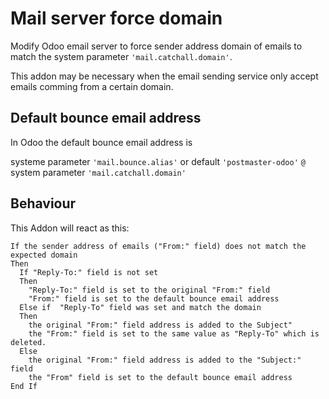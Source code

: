 Mail server force domain
========================

Modify Odoo email server to force sender address domain of emails 
to match the system parameter `'mail.catchall.domain'`.

This addon may be necessary when the email sending service only accept emails comming
from a certain domain.

Default bounce email address
----------------------------

In Odoo the default bounce email address is

systeme parameter `'mail.bounce.alias'` or default `'postmaster-odoo'`
`@` system parameter `'mail.catchall.domain'`


Behaviour
---------

This Addon will react as this:


```
If the sender address of emails ("From:" field) does not match the expected domain
Then
  If "Reply-To:" field is not set 
  Then
    "Reply-To:" field is set to the original "From:" field
    "From:" field is set to the default bounce email address
  Else if  "Reply-To" field was set and match the domain 
  Then
    the original "From:" field address is added to the Subject"
    the "From:" field is set to the same value as "Reply-To" which is deleted.
  Else
    the original "From:" field address is added to the "Subject:" field
    the "From" field is set to the default bounce email address
End If
```
